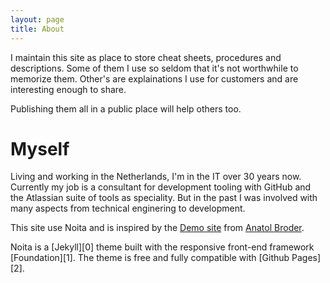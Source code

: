 ```yaml
---
layout: page
title: About
---
```


I maintain this site as place to store cheat sheets, procedures and descriptions. Some of them I use so seldom that it's not worthwhile to memorize them. Other's are explainations I use for customers and are interesting enough to share.

Publishing them all in a public place will help others too.

# Myself

Living and working in the Netherlands, I'm in the IT over 30 years now. Currently my job is a consultant for development tooling with GitHub and the Atlassian suite of tools as speciality. But in the past I was involved with many aspects from technical enginering to development.


This site use Noita and is inspired by the [Demo site](http://noita.penibelst.de) from [Anatol Broder](https://anatol.penibelst.de).

Noita is a [Jekyll][0] theme built with the responsive front-end framework [Foundation][1]. The theme is free and fully compatible with [Github Pages][2].
